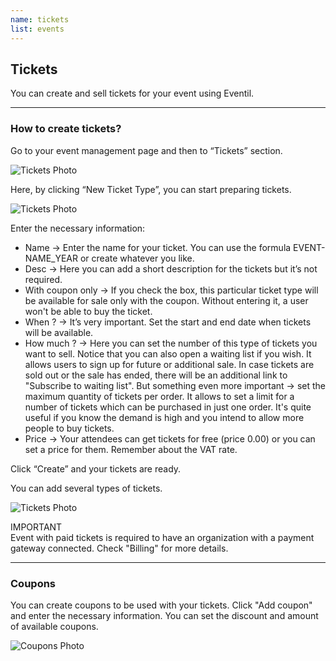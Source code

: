 ```yaml
---
name: tickets
list: events
---
```

<section>

## Tickets

You can create and sell tickets for your event using Eventil.

---

### How to create tickets?

Go to your event management page and then to “Tickets” section.

![Tickets Photo](/images/ticketssectionnew.png)

Here, by clicking “New Ticket Type”, you can start preparing tickets.

![Tickets Photo](/images/newtickettypenew.png)

Enter the necessary information:

* Name → Enter the name for your ticket. You can use the formula EVENT-NAME_YEAR or create whatever you like.
* Desc → Here you can add a short description for the tickets but it’s not required.
* With coupon only → If you check the box, this particular ticket type will be available for sale only with the coupon. Without entering it, a user won't be able to buy the ticket.
* When ? → It’s very important. Set the start and end date when tickets will be available.
* How much ? → Here you can set the number of this type of tickets you want to sell. Notice that you can also open a waiting list if you wish. It allows users to sign up for future or additional sale. In case tickets are sold out or the sale has ended, there will be an additional link to "Subscribe to waiting list". But something even more important → set the maximum quantity of tickets per order. It allows to set a limit for a number of tickets which can be purchased in just one order. It's quite useful if you know the demand is high and you intend to allow more people to buy tickets.
* Price → Your attendees can get tickets for free (price 0.00) or you can set a price for them. Remember about the VAT rate.

Click “Create” and your tickets are ready.

You can add several types of tickets.

![Tickets Photo](/images/ticketslist.png)

<article class="message is-warning">
  <div class="message-header">
    IMPORTANT
  </div>
  <div class="message-body">
    Event with paid tickets is required to have an organization with a payment gateway connected. Check "Billing" for more details.
  </div>
</article>

---

### Coupons

You can create coupons to be used with your tickets. Click "Add coupon" and enter the necessary information. You can set the discount and amount of available coupons.

![Coupons Photo](/images/newcoupon.png)

</section>
